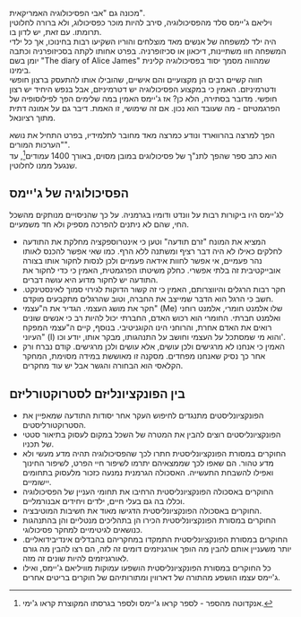 מכונה גם "אבי הפסיכולוגיה האמריקאית".  
ויליאם ג'יימס סלד מהפסיכולוגיה, סירב להיות מוכר כפסיכולוג, ולא ברורה לחלוטין תרומתו. עם זאת, יש לדון בו.  
היה ילד למשפחה של אנשים מאד מוצלחים והוריו השקיעו רבות בחינוכו, אך כל ילדי המשפחה חוו משתיינות, דיכאון או סכיזופרניה. בפרט אחותו לקתה בסכיזופרניה וכתבה יומן בשם "The diary of Alice James" שמהווה מסמך יסוד בפסיכולוגיה קלינית בימינו.  
חווה קשיים רבים הן מקצועיים והם אישיים, שהובילו אותו להתעסק ברצון חופשי ודטרמיניזם. האמין כי במקצוע הפסיכולוגיה יש דטרמיניזם, אבל בנפש היחיד יש רצון חופשי. מדובר בסתירה, הלא כן? אז ג'יימס האמין במה שלימים הפך לפילוסופיה של הפרגמטיזם - מה שעובד הוא נכון. אם זה שימושי, זו האמת. דיבר גם על אמונה דתית מתוך רציונאל.  
  
הפך למרצה בהרווארד ונודע כמרצה מאד מחובר לתלמידיו, בפרט התחיל את נושא "הערכות המורים".  
הוא כתב ספר שהפך לתנ"ך של פסיכולוגים במובן מסוים, באורך 1400 עמודים[^1], עד שנגעל ממנו לחלוטין.

## הפסיכולוגיה של ג'יימס
לג'יימס היו ביקורות רבות על וונדט ודומיו בגרמניה. על כך שהניסויים מנותקים מהשכל החי, שהם לא ניתנים להפרכה מספיק ולא חד משמעיים.

- המציא את המונח "זרם תודעה" וטען כי אינטרוספקציה מחלקת את התודעה לחלקים כאילו לא היה דבר רציף ומשתנה ללא הרף. כמו שאי אפשר להכנס לאותו נהר פעמיים, אי אפשר לחוות אידאה פעמיים ולכן לנסות לחקור אותו בצורה אובייקטיבית זה בלתי אפשרי. כחלק משיטתו הפרגמטית, האמין כי כדי לחקור את התודעה יש לחקור מדוע היא עושה דברים.
- חקר רבות הרגלים והיווצרותם, האמין כי זה קשור הדוקות לגירוי סמוך לאינסטינקט. חשב כי הרגל הוא הדבר שמייצב את החברה, וטוב שהרגלים מתקבעים מוקדם.
- חקר את מושג העצמי. הגדיר את ה"עצמי" (Me) שלו אלמנט חומרי, אלמנט רוחני ואלמנט חברתי. החומרי הוא רכוש האדם, החברתי יכול להיות רב כי אנשים שונים רואים את האדם אחרת, והרוחני הינו הקוגניטיבי. בנוסף, קיים ה"עצמי המפקח העיוני" (I) והוא מי שמסתכל על העצמי וחושב על התנהגותו, מבקר אותו, יודע וכו'.
- האמין כי אנחנו לא מרגישים ולכן עושים, אלא עושים ולכן מרגישים. קודם נברח ורק אחר כך נסיק שאנחנו מפחדים. מסקנה זו מאוששת במידה מסוימת, המחקר הקלאסי הוא הבחורה והגשר אבל יש עוד מחקרים.

## בין הפונקציונליזם לסטרוקטורליזם
- הפונקציונליסטים מתנגדים לחיפוש העקר אחר יסודות התודעה שמאפיין את הסטרוקטורליסטים.
- הפונקציונליסטים רוצים להבין את המטרה של השכל במקום לעסוק בתיאור סטטי של תכניו.
- החוקרים במסורת הפונקציונליסטית חתרו לכך שהפסיכולוגיה תהיה מדע מעשי ולא מדע טהור. הם שאפו לכך שממצאיהם יתרמו לשיפור חיי הפרט, לשיפור החינוך ואפילו להשבחת התעשייה. האסכולה הגרמנית נמנעה כזכור מלעסוק בתחומים יישומיים.
- החוקרים באסכולה הפונקציונליסטית הרחיבו את תחומי העניין של הפסיכולוגיה וכללו בה גם בעלי חיים, ילדים ויחידים אבנורמליים.
- החוקרים באסכולה הפונקציונליסטית הדגישו מאוד את חשיבות המוטיבציה.
- החוקרים במסורת הפונקציונליסטית הכירו הן בתהליכים מנטליים והן בהתנהגות כנושאים לגיטימיים למחקר פסיכולוגי.
- החוקרים במסורת הפונקציונליסטית התמקדו במחקריהם בהבדלים אינדיבידואליים. יותר משעניין אותם להבין מה הופך אורגניזמים דומים זה לזה, הם רצו להבין מה גורם לאורגניזמים להיות שונים זה מזה.
- כל החוקרים במסורת הפונקציונליסטית הושפעו עמוקות מוויליאם ג'יימס, ואילו ג'יימס עצמו הושפע מהתורה של דארווין ומתורותיהם של חוקרים בריטים אחרים.


[^1]: אנקדוטה מהספר - לספר קראו ג'יימס ולספר בגרסתו המקוצרת קראו ג'ימי.

